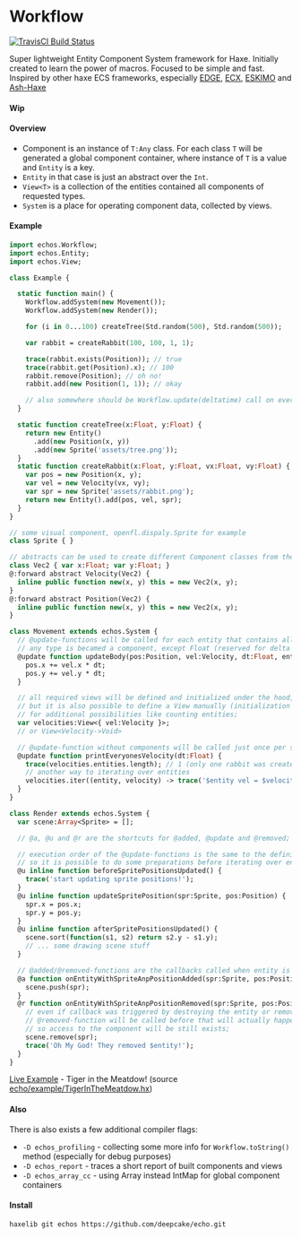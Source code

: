 # Workflow
[![TravisCI Build Status](https://travis-ci.org/deepcake/echo.svg?branch=master)](https://travis-ci.org/deepcake/echo)

Super lightweight Entity Component System framework for Haxe. 
Initially created to learn the power of macros. 
Focused to be simple and fast. 
Inspired by other haxe ECS frameworks, especially [EDGE](https://github.com/fponticelli/edge), [ECX](https://github.com/eliasku/ecx), [ESKIMO](https://github.com/PDeveloper/eskimo) and [Ash-Haxe](https://github.com/nadako/Ash-Haxe)

#### Wip

#### Overview
 * Component is an instance of `T:Any` class. For each class `T` will be generated a global component container, where instance of `T` is a value and `Entity` is a key. 
 * `Entity` in that case is just an abstract over the `Int`. 
 * `View<T>` is a collection of the entities contained all components of requested types. 
 * `System` is a place for operating component data, collected by views. 

#### Example
```haxe
import echos.Workflow;
import echos.Entity;
import echos.View;

class Example {

  static function main() {
    Workflow.addSystem(new Movement());
    Workflow.addSystem(new Render());

    for (i in 0...100) createTree(Std.random(500), Std.random(500));

    var rabbit = createRabbit(100, 100, 1, 1);

    trace(rabbit.exists(Position)); // true
    trace(rabbit.get(Position).x); // 100
    rabbit.remove(Position); // oh no!
    rabbit.add(new Position(1, 1)); // okay

    // also somewhere should be Workflow.update(deltatime) call on every tick
  }

  static function createTree(x:Float, y:Float) {
    return new Entity()
      .add(new Position(x, y))
      .add(new Sprite('assets/tree.png'));
  }
  static function createRabbit(x:Float, y:Float, vx:Float, vy:Float) {
    var pos = new Position(x, y);
    var vel = new Velocity(vx, vy);
    var spr = new Sprite('assets/rabbit.png');
    return new Entity().add(pos, vel, spr);
  }
}

// some visual component, openfl.dispaly.Sprite for example
class Sprite { } 

// abstracts can be used to create different Component classes from the same Base class without overhead
class Vec2 { var x:Float; var y:Float; }
@:forward abstract Velocity(Vec2) { 
  inline public function new(x, y) this = new Vec2(x, y);
}
@:forward abstract Position(Vec2) {
  inline public function new(x, y) this = new Vec2(x, y);
}

class Movement extends echos.System {
  // @update-functions will be called for each entity that contains all defined components;
  // any type is becamed a component, except Float (reserved for delta time) and Int/Entity;
  @update function updateBody(pos:Position, vel:Velocity, dt:Float, entity:Entity) {
    pos.x += vel.x * dt;
    pos.y += vel.y * dt;
  }

  // all required views will be defined and initialized under the hood,
  // but it is also possible to define a View manually (initialization is still not needed) 
  // for additional possibilities like counting entities;
  var velocities:View<{ vel:Velocity }>;
  // or View<Velocity->Void>

  // @update-function without components will be called just once per system update;
  @update function printEveryonesVelocity(dt:Float) {
    trace(velocities.entities.length); // 1 (only one rabbit was created!)
    // another way to iterating over entities
    velocities.iter((entity, velocity) -> trace('$entity vel = $velocity'));
  }
}

class Render extends echos.System {
  var scene:Array<Sprite> = [];

  // @a, @u and @r are the shortcuts for @added, @update and @removed;

  // execution order of the @update-functions is the same to the definition order, 
  // so it is possible to do some preparations before iterating over entities;
  @u inline function beforeSpritePositionsUpdated() {
    trace('start updating sprite positions!');
  }
  @u inline function updateSpritePosition(spr:Sprite, pos:Position) {
    spr.x = pos.x;
    spr.y = pos.y;
  }
  @u inline function afterSpritePositionsUpdated() {
    scene.sort(function(s1, s2) return s2.y - s1.y);
    // ... some drawing scene stuff
  }

  // @added/@removed-functions are the callbacks called when entity is added or removed from the view;
  @a function onEntityWithSpriteAnpPositionAdded(spr:Sprite, pos:Position) {
    scene.push(spr);
  }
  @r function onEntityWithSpriteAnpPositionRemoved(spr:Sprite, pos:Position, entity:Entity) {
    // even if callback was triggered by destroying the entity or removing a Sprite component, 
    // @removed-function will be called before that will actually happened, 
    // so access to the component will be still exists;
    scene.remove(spr);
    trace('Oh My God! They removed $entity!');
  }
}

```

[Live Example](https://deepcake.github.io/echo/web/) - Tiger in the Meatdow! (source [echo/example/TigerInTheMeatdow.hx](https://github.com/deepcake/echo/blob/master/example/TigerInTheMeatdow.hx))


#### Also
There is also exists a few additional compiler flags:
 * `-D echos_profiling` - collecting some more info for `Workflow.toString()` method (especially for debug purposes)
 * `-D echos_report` - traces a short report of built components and views
 * `-D echos_array_cc` - using Array<T> instead IntMap<T> for global component containers

#### Install
```haxelib git echos https://github.com/deepcake/echo.git```
